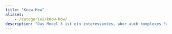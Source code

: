 ```yaml
---
title: "Know-How"
aliases:
    - /categories/know-how/
description: "Das Model 3 ist ein interessantes, aber auch komplexes Fahrzeug. In dieser Kategorie gebe ich technische und informative Tipps für Bestellung, Pflege und tägliche Benutzung."
---
```

